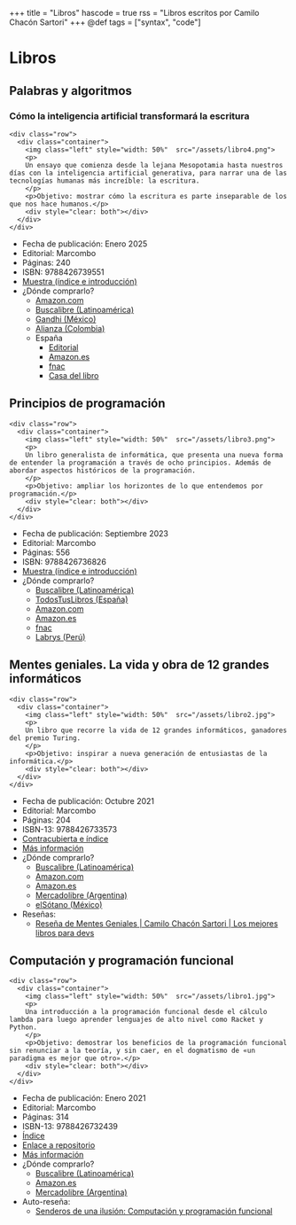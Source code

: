 +++
title = "Libros"
hascode = true
rss = "Libros escritos por Camilo Chacón Sartori"
+++
@def tags = ["syntax", "code"]

# Libros


## Palabras y algoritmos
### Cómo la inteligencia artificial transformará la escritura
~~~
<div class="row">
  <div class="container">
    <img class="left" style="width: 50%"  src="/assets/libro4.png">
    <p>
    Un ensayo que comienza desde la lejana Mesopotamia hasta nuestros días con la inteligencia artificial generativa, para narrar una de las tecnologías humanas más increíble: la escritura. 
    </p>
    <p>Objetivo: mostrar cómo la escritura es parte inseparable de los que nos hace humanos.</p>
    <div style="clear: both"></div>  
  </div>
</div>
~~~
- Fecha de publicación: Enero 2025
- Editorial: Marcombo
- Páginas: 240
- ISBN: 9788426739551
- [Muestra (índice e introducción)](https://www.researchgate.net/publication/386334083_Palabras_y_Algoritmos)
- ¿Dónde comprarlo?
  - [Amazon.com](https://www.amazon.com/-/es/Palabras-algoritmos-inteligencia-artificial-transformar%C3%A1/dp/8426739555/ref=sr_1_1?__mk_es_US=%C3%85M%C3%85%C5%BD%C3%95%C3%91&sr=8-1)
  - [Buscalibre (Latinoamérica)](https://www.buscalibre.cl/libro-palabras-y-algoritmos-como-la-inteligencia-artificial-transformara-la-escritura/9789587789997/p/63660818)
  - [Gandhi (México)](https://www.gandhi.com.mx/palabras-y-algoritmos-9788426739551/p)
  - [Alianza (Colombia)](https://www.alpha-editorial.com/Papel/9789587789997/Palabras+Y+Algoritmos)
  - España 
    - [Editorial](https://www.marcombo.com/libro/libros-tecnicos-de-arte-y-cientificos/informatica-libros-tecnicos-y-cientificos/palabras-y-algoritmos/)
    - [Amazon.es](https://www.amazon.es/Palabras-algoritmos-inteligencia-artificial-transformar%C3%A1/dp/8426739555/ref=sr_1_1?__mk_es_ES=%C3%85M%C3%85%C5%BD%C3%95%C3%91&sr=8-1)
    - [fnac](https://www.fnac.es/a11574874/CAMILO-CHACON-SARTORI-Palabras-Y-Algoritmos)
    - [Casa del libro](https://www.casadellibro.com/libro-palabras-y-algoritmos/9788426739551/16573682)

## Principios de programación
~~~
<div class="row">
  <div class="container">
    <img class="left" style="width: 50%"  src="/assets/libro3.png">
    <p>
    Un libro generalista de informática, que presenta una nueva forma de entender la programación a través de ocho principios. Además de abordar aspectos históricos de la programación.
    </p>
    <p>Objetivo: ampliar los horizontes de lo que entendemos por programación.</p>
    <div style="clear: both"></div>  
  </div>
</div>
~~~
- Fecha de publicación: Septiembre 2023
- Editorial: Marcombo
- Páginas: 556
- ISBN: 9788426736826
- [Muestra (índice e introducción)](https://www.researchgate.net/publication/373708742_Principios_de_Programacion)
- ¿Dónde comprarlo?
  - [Buscalibre (Latinoamérica)](https://www.buscalibre.cl/libro-principios-de-programacion/9788426736826/p/55624443)
  - [TodosTusLibros (España)](https://www.todostuslibros.com/libros/principios-de-programacion_978-84-267-3682-6)
  - [Amazon.com](https://www.amazon.com/Principios-programaci%C3%B3n-Camilo-Chac%C3%B3n-Sartori/dp/8426736823/ref=sr_1_1?crid=2H4GO13UZKFSF&keywords=principios+de+programaci%C3%B3n+camilo&qid=1703706352&sprefix=principios+de+programaci%C3%B3n+cami%2Caps%2C264&sr=8-1)
  - [Amazon.es](https://www.amazon.es/Principios-programaci%C3%B3n-Camilo-Chac%C3%B3n-Sartori/dp/8426736823/ref=sr_1_1?qid=1693495298&refinements=p_27%3ACamilo+Chac%C3%B3n+Sartori&s=books&sr=1-1)
  - [fnac](https://www.fnac.es/a10402584/CAMILO-CHACON-SARTORI-Principios-de-programacion)
  - [Labrys (Perú)](https://labrys.pe/products/marcombo-principios-de-programacion-9788426736826-519529e83def43bf9c5c402a833c8c55?q=camilo%20chacon%20sartori)

## Mentes geniales. La vida y obra de 12 grandes informáticos
~~~
<div class="row">
  <div class="container">
    <img class="left" style="width: 50%"  src="/assets/libro2.jpg">
    <p>
    Un libro que recorre la vida de 12 grandes informáticos, ganadores del premio Turing.
    </p>
    <p>Objetivo: inspirar a nueva generación de entusiastas de la informática.</p>
    <div style="clear: both"></div>  
  </div>
</div>
~~~
- Fecha de publicación: Octubre 2021
- Editorial: Marcombo
- Páginas: 204
- ISBN-13: 9788426733573
- [Contracubierta e índice](https://www.researchgate.net/publication/355029054_Mentes_geniales_La_vida_y_obra_de_12_grandes_informaticos?_sg%5B0%5D=YxRAjKfHJ5k7ok0EOl4-IZYZyp8e_Owkdw4Qcu_FV7RsxeqKEU9mgJoKXmpcgWyBU5GRkEHBpQprGZvB-9-nYBXxw1QofMQVY10ftf1V.UlwE7UsOq7hIpYrD0G-ns8909AXIIAEPvm-3r1gqVM_p_iYhYSsVqHKeX3xx4pndHQ721B1MjlPvdp2JjRwNJg&_tp=eyJjb250ZXh0Ijp7ImZpcnN0UGFnZSI6ImhvbWUiLCJwYWdlIjoicHJvZmlsZSIsInBvc2l0aW9uIjoicGFnZUNvbnRlbnQifX0)
- [Más información](https://www.marcombo.com/mentes-geniales-la-vida-y-obra-de-12-grandes-informaticos-9788426733573/)
- ¿Dónde comprarlo?
  - [Buscalibre (Latinoamérica)](https://www.buscalibre.cl/libro-mentes-geniales-la-vida-y-obra-de-12-grandes-informaticos/9788426733573/p/53619955)
  - [Amazon.com](https://www.amazon.com/Mentes-geniales-vida-grandes-inform%C3%A1ticos/dp/8426733573/ref=tmm_pap_swatch_0?_encoding=UTF8&qid=1703706393&sr=1-1)
  - [Amazon.es](https://www.amazon.es/Mentes-geniales-vida-grandes-informáticos/dp/8426733573)
  - [Mercadolibre (Argentina)](https://www.mercadolibre.com.ar/libro-int-mentes-geniales-la-vida-de-12-grandes-informaticos/p/MLA22167923?pdp_filters=category:MLA412445#searchVariation=MLA22167923&position=1&search_layout=stack&type=product&tracking_id=8592e6f1-f783-42ba-a546-617e39e8e93a)
  - [elSótano (México)](https://www.elsotano.com/libro/mentes-geniales-la-vida-y-obra-de-12-grandes-informaticos_10643946)
- Reseñas:
  - [Reseña de Mentes Geniales | Camilo Chacón Sartori | Los mejores libros para devs](https://youtu.be/fEgQzbhEvWc)

## Computación y programación funcional
~~~
<div class="row">
  <div class="container">
    <img class="left" style="width: 50%"  src="/assets/libro1.jpg">
    <p>
    Una introducción a la programación funcional desde el cálculo lambda para luego aprender lenguajes de alto nivel como Racket y Python.
    </p>
    <p>Objetivo: demostrar los beneficios de la programación funcional sin renunciar a la teoría, y sin caer, en el dogmatismo de «un paradigma es mejor que otro».</p>
    <div style="clear: both"></div>  
  </div>
</div>
~~~
- Fecha de publicación: Enero 2021
- Editorial: Marcombo
- Páginas: 314
- ISBN-13: 9788426732439
- [Índice](https://www.researchgate.net/publication/348634295_Computacion_y_programacion_funcional)
- [Enlace a repositorio](https://github.com/Marcombo/computacion-calculo-lambda-programacion-funcional)
- [Más información](https://www.marcombo.com/computacion-y-programacion-funcional-9788426732439/)
- ¿Dónde comprarlo?
  - [Buscalibre (Latinoamérica)](https://www.buscalibre.cl/libro-computacion-y-programacion-funcional/9788426732439/p/53130911)
  - [Amazon.es](https://www.amazon.es/Computación-programación-funcional-Camilo-Sartori/dp/8426732437)
  - [Mercadolibre (Argentina)](https://www.mercadolibre.com.ar/libro-computacin-y-programacin-funcional/p/MLA22042682?pdp_filters=category:MLA412445#searchVariation=MLA22042682&position=2&search_layout=stack&type=product&tracking_id=31c138da-2614-4065-b241-7633636af879)
- Auto-reseña:
  - [Senderos de una ilusión: Computación y programación funcional](https://youtu.be/MGu5sG4U2Vw)
